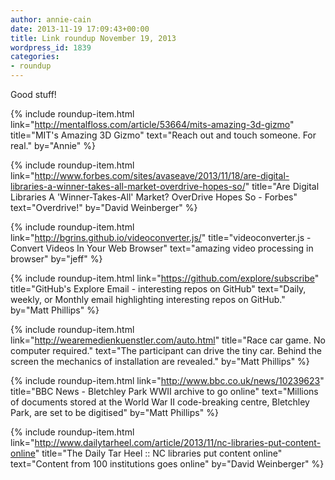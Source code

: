 ```yaml
---
author: annie-cain
date: 2013-11-19 17:09:43+00:00
title: Link roundup November 19, 2013
wordpress_id: 1839
categories:
- roundup
---
```


Good stuff!

{% include roundup-item.html
  link="http://mentalfloss.com/article/53664/mits-amazing-3d-gizmo"
  title="MIT's Amazing 3D Gizmo"
  text="Reach out and touch someone.  For real."
  by="Annie"
%}

{% include roundup-item.html
  link="http://www.forbes.com/sites/avaseave/2013/11/18/are-digital-libraries-a-winner-takes-all-market-overdrive-hopes-so/"
  title="Are Digital Libraries A 'Winner-Takes-All' Market? OverDrive Hopes So - Forbes"
  text="Overdrive!"
  by="David Weinberger"
%}

{% include roundup-item.html
  link="http://bgrins.github.io/videoconverter.js/"
  title="videoconverter.js - Convert Videos In Your Web Browser"
  text="amazing video processing in browser"
  by="jeff"
%}

{% include roundup-item.html
  link="https://github.com/explore/subscribe"
  title="GitHub's Explore Email - interesting repos on GitHub"
  text="Daily, weekly, or Monthly email highlighting interesting repos on GitHub."
  by="Matt Phillips"
%}

{% include roundup-item.html
  link="http://wearemedienkuenstler.com/auto.html"
  title="Race car game. No computer required."
  text="The participant can drive the tiny car. Behind the screen the mechanics of installation are revealed."
  by="Matt Phillips"
%}

{% include roundup-item.html
  link="http://www.bbc.co.uk/news/10239623"
  title="BBC News - Bletchley Park WWII archive to go online"
  text="Millions of documents stored at the World War II code-breaking centre, Bletchley Park, are set to be digitised"
  by="Matt Phillips"
%}

{% include roundup-item.html
  link="http://www.dailytarheel.com/article/2013/11/nc-libraries-put-content-online"
  title="The Daily Tar Heel :: NC libraries put content online"
  text="Content from 100 institutions goes online"
  by="David Weinberger"
%}
